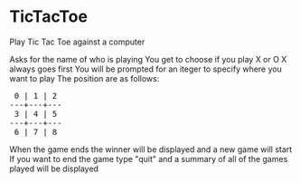 # TicTacToe
Play Tic Tac Toe against a computer

Asks for the name of who is playing
You get to choose if you play X or O
X always goes first 
You will be prompted for an iteger to specify where you want to play
The position are as follows:
<pre>
 0 | 1 | 2
---+---+---
 3 | 4 | 5 
---+---+---
 6 | 7 | 8 </pre> 
 
 When the game ends the winner will be displayed and a new game will start
 If you want to end the game type "quit" and a summary of all of the games played will be displayed 
